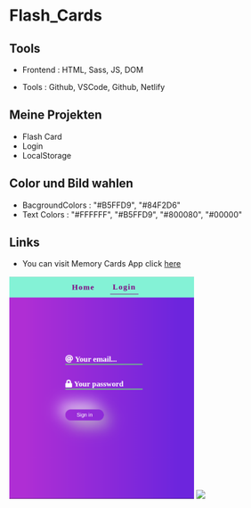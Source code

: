 # Flash_Cards
## Tools

- Frontend : HTML, Sass, JS, DOM

- Tools : Github, VSCode, Github, Netlify 

## Meine Projekten

- Flash Card
- Login
- LocalStorage

## Color und Bild wahlen

- BacgroundColors   : "#B5FFD9", "#84F2D6"
- Text Colors       : "#FFFFFF", "#B5FFD9", "#800080", "#00000"

## Links

- You can visit Memory Cards App click [here](https://flashcard-project.netlify.app/) 

<img src="ss-login.png" height="400" /> <img src="images/ss.png" height="400"/>
